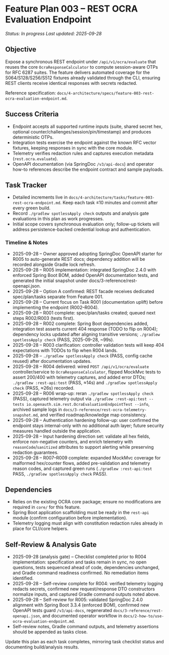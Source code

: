 # Feature Plan 003 – REST OCRA Evaluation Endpoint

_Status: In progress_
_Last updated: 2025-09-28_

## Objective
Expose a synchronous REST endpoint under `/api/v1/ocra/evaluate` that reuses the core `OcraResponseCalculator` to compute session-aware OTPs for RFC 6287 suites. The feature delivers automated coverage for the S064/S128/S256/S512 fixtures already validated through the CLI, ensuring REST clients receive identical responses with secrets redacted.

Reference specification: `docs/4-architecture/specs/feature-003-rest-ocra-evaluation-endpoint.md`.

## Success Criteria
- Endpoint accepts all supported runtime inputs (suite, shared secret hex, optional counter/challenges/session/pin/timestamp) and produces deterministic OTPs.
- Integration tests exercise the endpoint against the known RFC vector fixtures, keeping responses in sync with the core module.
- Telemetry verifies redaction rules and captures execution metadata (`rest.ocra.evaluate`).
- OpenAPI documentation (via SpringDoc `/v3/api-docs`) and operator how-to references describe the endpoint contract and sample payloads.

## Task Tracker
- Detailed increments live in `docs/4-architecture/tasks/feature-003-rest-ocra-endpoint.md`. Keep each task ≤10 minutes and commit after every green build.
- Record `./gradlew spotlessApply check` outputs and analysis gate evaluations in this plan as work progresses.
- Initial scope covers synchronous evaluation only; follow-up tickets will address persistence-backed credential lookup and authentication.

### Timeline & Notes
- 2025-09-28 – Owner approved adopting SpringDoc OpenAPI starter for R005 to auto-generate REST docs; dependency addition will be recorded alongside Gradle lock refresh.
- 2025-09-28 – R005 implementation: integrated SpringDoc 2.4.0 with enforced Spring Boot BOM, added OpenAPI documentation tests, and generated the initial snapshot under docs/3-reference/rest-openapi.json.
- 2025-09-28 – Option A confirmed: REST facade receives dedicated spec/plan/tasks separate from Feature 001.
- 2025-09-28 – Current focus on Task R001 (documentation uplift) before implementing the endpoint (R002–R004).
- 2025-09-28 – R001 complete: spec/plan/tasks created; queued next steps R002/R003 (tests first).
- 2025-09-28 – R002 complete: Spring Boot dependencies added, integration test asserts current 404 response (TODO to flip on R004); dependency locks updated after aligning transitive versions; `./gradlew spotlessApply check` (PASS, 2025-09-28, ~99s).
- 2025-09-28 – R003 clarification: controller validation tests will keep 404 expectations with TODOs to flip when R004 lands.
- 2025-09-28 – `./gradlew spotlessApply check` (PASS, config cache reused) after documentation updates.
- 2025-09-28 – R004 delivered: wired `POST /api/v1/ocra/evaluate` controller/service to `OcraResponseCalculator`, flipped MockMvc tests to assert 200/400 with telemetry captures, and added error DTOs; `./gradlew :rest-api:test` (PASS, ≈14s) and `./gradlew spotlessApply check` (PASS, ≈26s) recorded.
- 2025-09-28 – R006 wrap-up: reran `./gradlew spotlessApply check` (PASS), captured telemetry output via `./gradlew :rest-api:test --tests io.openauth.sim.rest.OcraEvaluationEndpointTest --info`, archived sample logs in `docs/3-reference/rest-ocra-telemetry-snapshot.md`, and verified roadmap/knowledge map consistency.
- 2025-09-28 – Authentication hardening follow-up: user confirmed the endpoint stays internal-only with no additional auth layer; future security measures handled outside the application.
- 2025-09-28 – Input hardening direction set: validate all hex fields, enforce non-negative counters, and enrich telemetry with `reasonCode`/`sanitized` attributes to support alerting while preserving redaction guarantees.
- 2025-09-28 – R007–R009 complete: expanded MockMvc coverage for malformed hex/counter flows, added pre-validation and telemetry reason codes, and captured green runs (`./gradlew :rest-api:test` PASS, `./gradlew spotlessApply check` PASS).

## Dependencies
- Relies on the existing OCRA core package; ensure no modifications are required in `core/` for this feature.
- Spring Boot application scaffolding must be ready in the `rest-api` module (confirm configuration before implementation).
- Telemetry logging must align with constitution redaction rules already in place for CLI/core helpers.

## Self-Review & Analysis Gate
- 2025-09-28 (analysis gate) – Checklist completed prior to R004 implementation: specification and tasks remain in sync, no open questions, tests sequenced ahead of code, dependencies unchanged, and Gradle command readiness confirmed. No remediation items identified.
- 2025-09-28 – Self-review complete for R004: verified telemetry logging redacts secrets, confirmed new request/response DTO constructors normalize inputs, and captured Gradle command outputs noted above.
- 2025-09-28 – Self-review for R005: validated SpringDoc 2.4.0 alignment with Spring Boot 3.3.4 (enforced BOM), confirmed new OpenAPI tests guard `/v3/api-docs`, regenerated `docs/3-reference/rest-openapi.json`, and documented operator workflow in `docs/2-how-to/use-ocra-evaluation-endpoint.md`.
- Self-review notes, Gradle command outputs, and telemetry assertions should be appended as tasks close.

Update this plan as each task completes, mirroring task checklist status and documenting build/analysis results.
